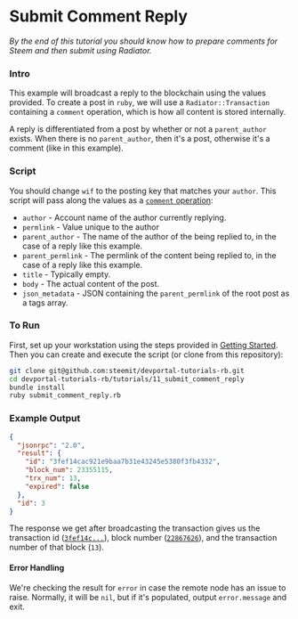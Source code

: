 # Submit Comment Reply

_By the end of this tutorial you should know how to prepare comments for Steem and then submit using Radiator._

### Intro

This example will broadcast a reply to the blockchain using the values provided.  To create a post in `ruby`, we will use a `Radiator::Transaction` containing a `comment` operation, which is how all content is stored internally.

A reply is differentiated from a post by whether or not a `parent_author` exists. When there is no `parent_author`, then it's a post, otherwise it's a comment (like in this example).

### Script

You should change `wif` to the posting key that matches your `author`.  This script will pass along the values as a [`comment` operation](https://developers.steem.io/apidefinitions/broadcast-ops#broadcast_ops_comment):

* `author` - Account name of the author currently replying.
* `permlink` - Value unique to the author 
* `parent_author` - The name of the author of the being replied to, in the case of a reply like this example.
* `parent_permlink` - The permlink of the content being replied to, in the case of a reply like this example.
* `title` - Typically empty.
* `body` - The actual content of the post.
* `json_metadata` - JSON containing the `parent_permlink` of the root post as a tags array.

### To Run

First, set up your workstation using the steps provided in [Getting Started](https://developers.steem.io/tutorials-ruby/getting_started).  Then you can create and execute the script (or clone from this repository):

```bash
git clone git@github.com:steemit/devportal-tutorials-rb.git
cd devportal-tutorials-rb/tutorials/11_submit_comment_reply
bundle install
ruby submit_comment_reply.rb
```

### Example Output

```json
{
  "jsonrpc": "2.0",
  "result": {
    "id": "3fef14cac921e9baa7b31e43245e5380f3fb4332",
    "block_num": 23355115,
    "trx_num": 13,
    "expired": false
  },
  "id": 3
}
```

The response we get after broadcasting the transaction gives us the transaction id ([`3fef14c...`](https://steemd.com/tx/3fef14cac921e9baa7b31e43245e5380f3fb4332)), block number ([`22867626`](https://steemd.com/b/23355115)), and the transaction number of that block (`13`).

#### Error Handling

We're checking the result for `error` in case the remote node has an issue to raise.  Normally, it will be `nil`, but if it's populated, output `error.message` and exit.
